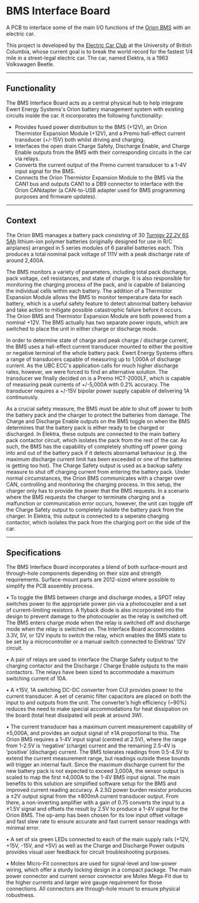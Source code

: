 # BMS Interface Board
A PCB to interface some of the main I/O functions of the [Orion BMS](http://www.orionbms.com/) with an electric car.

This project is developed by the [Electric Car Club](http://ubcelectriccar.com/) at the University of British Columbia, whose current goal is to break the world record for the fastest 1/4 mile in a street-legal electric car. The car, named Elektra, is a 1963 Volkswagen Beetle.

----------
Functionality
----------

The BMS Interface Board acts as a central physical hub to help integrate Ewert Energy Systems's Orion battery management system with existing circuits inside the car. It incorporates the following functionality:

- Provides fused power distribution to the BMS (+12V), an Orion Thermistor Expansion Module (+12V), and a Premo hall-effect current transducer (+/-15V) both whilst driving and charging.
- Interfaces the open drain Charge Safety, Discharge Enable, and Charge Enable outputs from the BMS with their corresponding circuits in the car via relays.
- Converts the current output of the Premo current transducer to a 1-4V input signal for the BMS.
- Connects the Orion Thermistor Expansion Module to the BMS via the CAN1 bus and outputs CAN1 to a DB9 connector to interface with the Orion CANdapter (a CAN-to-USB adapter used for BMS programming purposes and firmware updates).

----------
Context
----------

The Orion BMS manages a battery pack consisting of 30 [Turnigy 22.2V 6S 5Ah](http://www.hobbyking.com/hobbyking/store/__38515__Turnigy_Heavy_Duty_Series_5000mAh_6S_60C_Lipo_Pack.html) lithium-ion polymer batteries (originally designed for use in R/C airplanes) arranged in 5 series modules of 6 parallel batteries each. This produces a total nominal pack voltage of 111V with a peak discharge rate of around 2,400A.

The BMS monitors a variety of parameters, including total pack discharge, pack voltage, cell resistances, and state of charge. It is also responsible for monitoring the charging process of the pack, and is capable of balancing the individual cells within each battery. The addition of a Thermistor Expansion Module allows the BMS to monitor temperature data for each battery, which is a useful safety feature to detect abnormal battery behavior and take action to mitigate possible catastrophic failure before it occurs. The Orion BMS and Thermistor Expansion Module are both powered from a nominal +12V. The BMS actually has two separate power inputs, which are switched to place the unit in either charge or discharge mode.

In order to determine state of charge and peak charge / discharge current, the BMS uses a hall-effect current transducer mounted to either the positive or negative terminal of the whole battery pack. Ewert Energy Systems offers a range of transducers capable of measuring up to 1,000A of discharge current. As the UBC ECC's application calls for much higher discharge rates, however, we were forced to find an alternative solution. The transducer we finally decided on is a Premo HCT-2000LF, which is capable of measuring peak currents of +/-5,000A with 0.2% accuracy. The transducer requires a +/-15V bipolar power supply capable of delivering 1A continuously.

As a crucial safety measure, the BMS must be able to shut off power to both the battery pack and the charger to protect the batteries from damage. The Charge and Discharge Enable outputs on the BMS toggle on when the BMS determines that the battery pack is either ready to be charged or discharged. In Elektra, these outputs are connected to the main battery pack contactor circuit, which isolates the pack from the rest of the car. As such, the BMS has the capability of completely shutting off power going into and out of the battery pack if it detects abornamal behaviour (e.g. the maximum discharge current limit has been exceeded or one of the batteries is getting too hot). The Charge Safety output is used as a backup safety measure to shut off charging current from entering the battery pack. Under normal circumstances, the Orion BMS communicates with a charger over CAN, controlling and monitoring the charging process. In this setup, the charger only has to provide the power that the BMS requests. In a scenario where the BMS requests the charger to terminate charging and a malfunction or communication error occurs, however, the unit can toggle off the Charge Safety output to completely isolate the battery pack from the charger. In Elektra, this output is connected to a seperate charging contactor, which isolates the pack from the charging port on the side of the car.

----------
Specifications
----------

The BMS Interface Board incorporates a blend of both surface-mount and through-hole components depending on their size and strength requirements. Surface-mount parts are 2012-sized where possible to simplify the PCB assembly process.

•	To toggle the BMS between charge and discharge modes, a SPDT relay switches power to the appropriate power pin via a photocoupler and a set of current-limiting resistors. A flyback diode is also incorporated into the design to prevent damage to the photocoupler as the relay is switched off. The BMS enters charge mode when the relay is switched off and discharge mode when the relay is switched on. The Interface Board accommodates 3.3V, 5V, or 12V inputs to switch the relay, which enables the BMS state to be set by a microcontroller or a manual switch connected to Elektras' 12V circuit.

•	A pair of relays are used to interface the Charge Safety output to the charging contactor and the Discharge / Charge Enable outputs to the main contactors. The relays have been sized to accommodate a maximum switching current of 10A.

•	A ±15V, 1A switching DC-DC converter from CUI provides power to the current transducer. A set of ceramic filter capacitors are placed on both the input to and outputs from the unit. The converter’s high efficiency (~90%) reduces the need to make special accommodations for heat dissipation on the board (total heat dissipated will peak at around 3W).

•	The current transducer has a maximum current measurement capability of ±5,000A, and provides an output signal of ±1A proportional to this. The Orion BMS requires a 1-4V input signal (centred at 2.5V), where the range from 1-2.5V is ‘negative’ (charge) current and the remaining 2.5-4V is ‘positive’ (discharge) current. The BMS tolerates readings from 0.5-4.5V to extend the current measurement range, but readings outside these bounds will trigger an internal fault. Since the maximum discharge current for the new battery pack is not expected to exceed 3,000A, the sensor output is scaled to map the first ±4,000A to the 1-4V BMS input signal. The main benefits to this solution are simplified software setup for the BMS and improved current reading accuracy. A 2.5Ω power burden resistor produces a ±2V output signal from the ±800mA current transducer output. From there, a non-inverting amplifier with a gain of 0.75 converts the input to a ±1.5V signal and offsets the result by 2.5V to produce a 1-4V signal for the Orion BMS. The op-amp has been chosen for its low input offset voltage and fast slew rate to ensure accurate and fast current sensor readings with minimal error.

•	A set of six green LEDs connected to each of the main supply rails (+12V, +15V, -15V, and +5V) as well as the Charge and Discharge Power outputs provides visual user feedback for circuit troubleshooting purposes.

•	Molex Micro-Fit connectors are used for signal-level and low-power wiring, which offer a sturdy locking design in a compact package. The main power connector and current sensor connector are Molex Mega-Fit due to the higher currents and larger wire gauge requirement for those connections. All connectors are through-hole mount to ensure physical robustness.
